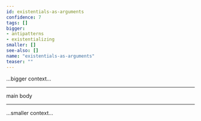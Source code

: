 ```yaml
---
id: existentials-as-arguments
confidence: 7
tags: []
bigger:
- antipatterns
- existentializing
smaller: []
see-also: []
name: "existentials-as-arguments"
teaser: ""
---
```



...bigger context...

---

main body

---

...smaller context...
